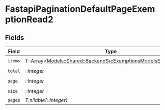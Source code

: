 # FastapiPaginationDefaultPageExemptionRead2


## Fields

| Field                                                                                                                               | Type                                                                                                                                | Required                                                                                                                            | Description                                                                                                                         |
| ----------------------------------------------------------------------------------------------------------------------------------- | ----------------------------------------------------------------------------------------------------------------------------------- | ----------------------------------------------------------------------------------------------------------------------------------- | ----------------------------------------------------------------------------------------------------------------------------------- |
| `items`                                                                                                                             | T::Array<[Models::Shared::BackendSrcExemptionsModelsExemptionRead](../../models/shared/backendsrcexemptionsmodelsexemptionread.md)> | :heavy_check_mark:                                                                                                                  | N/A                                                                                                                                 |
| `total`                                                                                                                             | *::Integer*                                                                                                                         | :heavy_check_mark:                                                                                                                  | N/A                                                                                                                                 |
| `page`                                                                                                                              | *::Integer*                                                                                                                         | :heavy_check_mark:                                                                                                                  | N/A                                                                                                                                 |
| `size`                                                                                                                              | *::Integer*                                                                                                                         | :heavy_check_mark:                                                                                                                  | N/A                                                                                                                                 |
| `pages`                                                                                                                             | *T.nilable(::Integer)*                                                                                                              | :heavy_minus_sign:                                                                                                                  | N/A                                                                                                                                 |